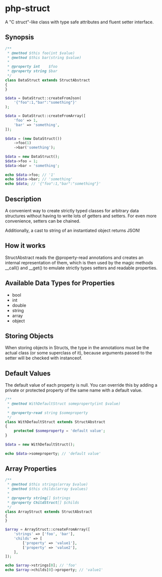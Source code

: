 # php-struct
A "C struct"-like class with type safe attributes and fluent setter interface.

## Synopsis

~~~~php
/**
 * @method $this foo(int $value)
 * @method $this bar(string $value)
 *
 * @property int    $foo
 * @property string $bar
 */
class DataStruct extends StructAbstract
{
}

$data = DataStruct::createFromJson(
    '{"foo":1,"bar":"something"}'
);

$data = DataStruct::createFromArray([
    'foo' => 1,
    'bar' => 'something',
]);
 
$data = (new DataStruct())
    ->foo(1)
    ->bar('something');
    
$data = new DataStruct();
$data->foo = 1;
$data->bar = 'something';
 
echo $data->foo; // '1'
echo $data->bar; // 'something'
echo $data; // '{"foo":1,"bar":"something"}'
~~~~

## Description

A convenient way to create strictly typed classes for arbitrary data structures without having to write lots of getters and setters.
For even more convenience, setters can be chained.

Additionally, a cast to string of an instantiated object returns JSON!

## How it works

StructAbstract reads the @property-read annotations and creates an internal representation of them, which is then used by the magic methods __call() and __get() to emulate strictly types setters and readable properties.

## Available Data Types for Properties

- bool
- int
- double
- string
- array
- object

## Storing Objects

When storing objects in Structs, the type in the annotations must be the actual class (or some superclass of it), because arguments passed to the setter will be checked with instanceof.

## Default Values
The default value of each property is null. You can override this by adding a private or protected property of the same name with a default value.

~~~~php
/**
 * @method WithDefaultStruct someproperty(int $value)
 *
 * @property-read string $someproperty
 */
class WithDefaultStruct extends StructAbstract
{
    protected $someproperty = 'default value';
}
 
$data = new WithDefaultStruct();
 
echo $data->someproperty; // 'default value'
~~~~

## Array Properties

~~~~php
/**
 * @method $this strings(array $value)
 * @method $this childs(array $values)
 *
 * @property string[] $strings
 * @property ChildStruct[] $childs
 */
class ArrayStruct extends StructAbstract
{
}

$array = ArrayStruct::createFromArray([
    'strings' => ['foo', 'bar'],
    'childs' => [
        ['property' => 'value1'],
        ['property' => 'value2'],
    ],
]);

echo $array->strings[0]; // 'foo'
echo $array->childs[0]->property; // 'value1'
~~~~
